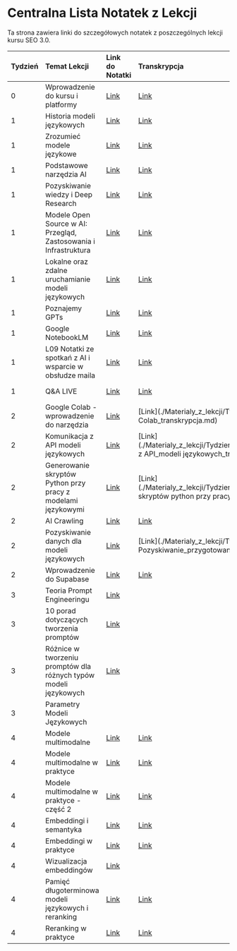 # Centralna Lista Notatek z Lekcji

Ta strona zawiera linki do szczegółowych notatek z poszczególnych lekcji kursu SEO 3.0.

| Tydzień | Temat Lekcji                                             | Link do Notatki                                                                                                                                                              | Transkrypcja                                                                                                                                                                  | Q&A | Nagranie |
| :------ | :------------------------------------------------------- | :--------------------------------------------------------------------------------------------------------------------------------------------------------------------------- | :---------------------------------------------------------------------------------------------------------------------------------------------------------------------------- | :--- | :------- |
| 0       | Wprowadzenie do kursu i platformy                        | [Link](./Materialy_z_lekcji/Tydzień_0_Wstępny/Dokumenty/T0L01_Wprowadzenie_do_kursu_i_platformy.md)                                   | [Link](./Materialy_z_lekcji/Tydzień_0_Wstępny/Dokumenty/T0L01_Wprowadzenie_do_kursu_i_platformy_Transkrypcja.md)                       | | |
| 1       | Historia modeli językowych                               | [Link](./Materialy_z_lekcji/Tydzień_1_Wstęp_do_AI_i_modeli_językowych/Dokumenty/T1L01_Historia_Modeli_Jezykowych.md) | [Link](./Materialy_z_lekcji/Tydzień_1_Wstęp_do_AI_i_modeli_językowych/Dokumenty/T1L01_Historia_Modeli_Jezykowych_Transkrypcja.md) | [Link](./Materialy_z_lekcji/Tydzień_1_Wstęp_do_AI_i_modeli_językowych/Dokumenty/T1L01_Historia_Modeli_Jezykowych_QA.md) | | |
| 1       | Zrozumieć modele językowe                                | [Link](./Materialy_z_lekcji/Tydzień_1_Wstęp_do_AI_i_modeli_językowych/Dokumenty/T1L02_Zrozumiec_Modele_Jezykowe.md) | [Link](./Materialy_z_lekcji/Tydzień_1_Wstęp_do_AI_i_modeli_językowych/Dokumenty/T1L02_Czym_sa_modele_jezykowe_Transkrypcja.md) | | |
| 1       | Podstawowe narzędzia AI                                  | [Link](./Materialy_z_lekcji/Tydzień_1_Wstęp_do_AI_i_modeli_językowych/Dokumenty/T1L03_Podstawowe_Narzedzia_AI.md) | [Link](./Materialy_z_lekcji/Tydzień_1_Wstęp_do_AI_i_modeli_językowych/Dokumenty/T1L03_Podstawowe_Narzedzia_AI_transkrypcja.md) | | |
| 1       | Pozyskiwanie wiedzy i Deep Research                      | [Link](./Materialy_z_lekcji/Tydzień_1_Wstęp_do_AI_i_modeli_językowych/Dokumenty/T1L04_Pozyskiwanie_Wiedzy_Deep_Research.md) | [Link](./Materialy_z_lekcji/Tydzień_1_Wstęp_do_AI_i_modeli_językowych/Dokumenty/T1L04_Pozyskiwanie_wiedzy_i_deep_research_Transkrypcja.md) | | |
| 1       | Modele Open Source w AI: Przegląd, Zastosowania i Infrastruktura | [Link](./Materialy_z_lekcji/Tydzień_1_Wstęp_do_AI_i_modeli_językowych/Dokumenty/T1L05_Modele_Open_Source_w_AI.md) | [Link](./Materialy_z_lekcji/Tydzień_1_Wstęp_do_AI_i_modeli_językowych/Dokumenty/T1L05_Modele_Open_Source_w_AI_Transkrypcja.md) | | |
| 1       | Lokalne oraz zdalne uruchamianie modeli językowych | [Link](./Materialy_z_lekcji/Tydzień_1_Wstęp_do_AI_i_modeli_językowych/Dokumenty/T1L06_Lokalne_Zdalne_Uruchamianie_Modeli.md) | [Link](./Materialy_z_lekcji/Tydzień_1_Wstęp_do_AI_i_modeli_językowych/Dokumenty/T1L06_Lokalne_oraz_zdalne_uruchamianie_modeli_językowych_Transkrypcja.md) | | |
| 1       | Poznajemy GPTs                            | [Link](./Materialy_z_lekcji/Tydzień_1_Wstęp_do_AI_i_modeli_językowych/Dokumenty/T1L07_Poznajemy_GPTs.md)                               | [Link](./Materialy_z_lekcji/Tydzień_1_Wstęp_do_AI_i_modeli_językowych/Dokumenty/T1L07_T01L07_Poznajemy_GPTs_Transkrypcja.md) | | |
| 1       | Google NotebookLM                         | [Link](./Materialy_z_lekcji/Tydzień_1_Wstęp_do_AI_i_modeli_językowych/Dokumenty/T1L08_NotebookLM.md) | [Link](./Materialy_z_lekcji/Tydzień_1_Wstęp_do_AI_i_modeli_językowych/Dokumenty/T1L08_T01L08_Notebook_LM_Transkrypcja.md) | | |
| 1       | L09 Notatki ze spotkań z AI i wsparcie w obsłudze maila | [Link](./Materialy_z_lekcji/Tydzień_1_Wstęp_do_AI_i_modeli_językowych/Dokumenty/T1L09_Notatki_ze_spotkań_z_AI_i_wsparcie_w_obsłudze_maila.md) | [Link](./Materialy_z_lekcji/Tydzień_1_Wstęp_do_AI_i_modeli_językowych/Dokumenty/T1L09_Notatki_ze_spotkań_z_AI_i_wsparcie_w_obsłudze_maila_Transkrypcja.md) | | |
| 1       | Q&A LIVE                                                 | [Link](./Materialy_z_lekcji/Tydzień_1_Wstęp_do_AI_i_modeli_językowych/Dokumenty/T01L10_Q&A_LIVE_Notatka.md) | [Link](./Materialy_z_lekcji/Tydzień_1_Wstęp_do_AI_i_modeli_językowych/Dokumenty/T01L10_Q&A_LIVE_Transkrypcja.md) | Zobacz Notatkę | [Link](https://learn.sensai.academy/next/public/lesson/266) |
| 2       | Google Colab - wprowadzenie do narzędzia                  | [Link](./Materialy_z_lekcji/Tydzień_2_przygotowanie_do_pracy_z_modelami_językowymi/Dokumenty/T2L01_Google_Colab_wprowadzenie_do_narzędzia.md) | [Link](./Materialy_z_lekcji/Tydzień_2_przygotowanie_do_pracy_z_modelami_językowymi/Dokumenty/T02L01_Google Colab_transkrypcja.md)                                   |                | [Link](https://learn.sensai.academy/next/public/lesson/267) |
| 2       | Komunikacja z API modeli językowych                       | [Link](./Materialy_z_lekcji/Tydzień_2_przygotowanie_do_pracy_z_modelami_językowymi/Dokumenty/T2L02_Komunikacja_z_API_modeli_językowych.md) | [Link](./Materialy_z_lekcji/Tydzień_2_przygotowanie_do_pracy_z_modelami_językowymi/Dokumenty/T02L02_Komunikacja z API_modeli językowych_transkrypcja.md) |                | [Link](https://learn.sensai.academy/next/public/lesson/268) |
| 2       | Generowanie skryptów Python przy pracy z modelami językowymi | [Link](./Materialy_z_lekcji/Tydzień_2_przygotowanie_do_pracy_z_modelami_językowymi/Dokumenty/T2L03_Generowanie_skryptow_Python_przy_pracy_z_modelami_jezykowymi.md) | [Link](./Materialy_z_lekcji/Tydzień_2_przygotowanie_do_pracy_z_modelami_językowymi/Dokumenty/T02L03_Generowanie skryptów python przy pracy z modelami językowymi_transkrypcja.md) |                | [Link](https://learn.sensai.academy/next/public/lesson/269) |
| 2       | AI Crawling                                              | [Link](./Materialy_z_lekcji/Tydzień_2_przygotowanie_do_pracy_z_modelami_językowymi/Dokumenty/T2L04_AI_Crawling.md) | [Link](./Materialy_z_lekcji/Tydzień_2_przygotowanie_do_pracy_z_modelami_językowymi/Dokumenty/T02L04_AI_Crawling_transkrypcja.md)                                   |                | [Link](https://learn.sensai.academy/next/public/lesson/270) |
| 2       | Pozyskiwanie danych dla modeli językowych             | [Link](./Materialy_z_lekcji/Tydzień_2_przygotowanie_do_pracy_z_modelami_językowymi/Dokumenty/T2L05_Pozyskiwanie_danych_dla_modeli_jezykowych.md) | [Link](./Materialy_z_lekcji/Tydzień_2_przygotowanie_do_pracy_z_modelami_językowymi/Dokumenty/T02L05 Pozyskiwanie_przygotowanie danych_dla modeli jezykowych_transkrypcja.md) |                | [Link](https://learn.sensai.academy/next/public/lesson/271) |
| 2       | Wprowadzenie do Supabase                             | [Link](./Materialy_z_lekcji/Tydzień_2_przygotowanie_do_pracy_z_modelami_językowymi/Dokumenty/T2L06_Wprowadzenie_do_Supabase.md)       | [Link](./Materialy_z_lekcji/Tydzień_2_przygotowanie_do_pracy_z_modelami_językowymi/Dokumenty/T02L06_Supabase_transkrypcja.md)                                     |                | [Link](https://learn.sensai.academy/next/public/lesson/272) |
| 3       | Teoria Prompt Engineeringu                       | [Link](./Materialy_z_lekcji/Tydzień_3_prompt_engineering/Dokumenty/T3L01_Teoria_Prompt_Engineeringu.md) |  |  | [Link](https://learn.sensai.academy/next/public/lesson/279) |
| 3       | 10 porad dotyczących tworzenia promptów           | [Link](./Materialy_z_lekcji/Tydzień_3_prompt_engineering/Dokumenty/T3L02_10_porad_dotyczacych_tworzenia_promptow.md) |  |  | [Link](https://learn.sensai.academy/next/public/lesson/280) |
| 3       | Różnice w tworzeniu promptów dla różnych typów modeli językowych | [Link](./Materialy_z_lekcji/Tydzień_3_prompt_engineering/Dokumenty/T3L03_Roznice_w_tworzeniu_promptow_dla_roznych_typow_modeli_jezykowych.md) |  |  | [Link](https://learn.sensai.academy/next/public/lesson/281) |
| 3       | Parametry Modeli Językowych                          | | | | |
| 4       | Modele multimodalne | [Link](./Materialy_z_lekcji/Tydzień_4_Modele_Multimodalne/Dokumenty/T4L01_Modele_Multimodalne.md) | [Link](./Materialy_z_lekcji/Tydzień_4_Modele_Multimodalne/Dokumenty/T4L01_Modele_Multimodalne_Transkrypcja.md) | |
| 4       | Modele multimodalne w praktyce | [Link](./Materialy_z_lekcji/Tydzień_4_Modele_Multimodalne/Dokumenty/T4L02_Modele_Multimodalne_w_praktyce.md) | [Link](./Materialy_z_lekcji/Tydzień_4_Modele_Multimodalne/Dokumenty/T4L02_Modele_Multimodalne_w_praktyce_Transkrypcja.md) | |
| 4       | Modele multimodalne w praktyce - część 2 | [Link](./Materialy_z_lekcji/Tydzień_4_Modele_Multimodalne/Dokumenty/T4L03_Modele_Multimodalne_w_praktyce_cz2.md) | [Link](./Materialy_z_lekcji/Tydzień_4_Modele_Multimodalne/Dokumenty/T4L03_Modele_Multimodalne_w_praktyce_cz2_Transkrypcja.md) | |
| 4       | Embeddingi i semantyka | [Link](./Materialy_z_lekcji/Tydzień_4_Modele_embeddingowe_semantyka_RAG/Dokumenty/T4L01_Embeddingi_i_semantyka.md) | [Link](./Materialy_z_lekcji/Tydzień_4_Modele_embeddingowe_semantyka_RAG/Dokumenty/T4L01_Embeddingi_i_semantyka_Transkrypcja.md) | [Link](https://learn.sensai.academy/next/public/lesson/289) |
| 4       | Embeddingi w praktyce | [Link](./Materialy_z_lekcji/Tydzień_4_Modele_embeddingowe_semantyka_RAG/Dokumenty/T4L02_Embeddingi_w_praktyce.md) | [Link](./Materialy_z_lekcji/Tydzień_4_Modele_embeddingowe_semantyka_RAG/Dokumenty/T4L02_Embeddingi_w_praktyce_Transkrypcja.md) | [Link](https://learn.sensai.academy/next/public/lesson/290) |
| 4       | Wizualizacja embeddingów | [Link](./Materialy_z_lekcji/Tydzień_4_Modele_embeddingowe_semantyka_RAG/Dokumenty/T4L03_Wizualizacja_embeddingow.md) | | [Link](https://learn.sensai.academy/next/public/lesson/291) |
| 4       | Pamięć długoterminowa modeli językowych i reranking | [Link](./Materialy_z_lekcji/Tydzień_4_Modele_embeddingowe_semantyka_RAG/Dokumenty/T4L03_Pamiec_dlugoterminowa_modeli_jezykowych_i_reranking.md) | [Link](./Materialy_z_lekcji/Tydzień_4_Modele_embeddingowe_semantyka_RAG/Dokumenty/T4L03_Pamiec_dlugoterminowa_modeli_jezykowych_i_reranking_Transkrypcja.md) | [Link](https://learn.sensai.academy/next/public/lesson/293) |
| 4       | Reranking w praktyce | [Link](./Materialy_z_lekcji/Tydzień_4_Modele_embeddingowe_semantyka_RAG/Dokumenty/T4L04_Reranking_w_praktyce.md) | [Link](./Materialy_z_lekcji/Tydzień_4_Modele_embeddingowe_semantyka_RAG/Dokumenty/T4L04_Reranking_w_praktyce_Transkrypcja.md) | [Link](https://learn.sensai.academy/next/public/lesson/294) |
